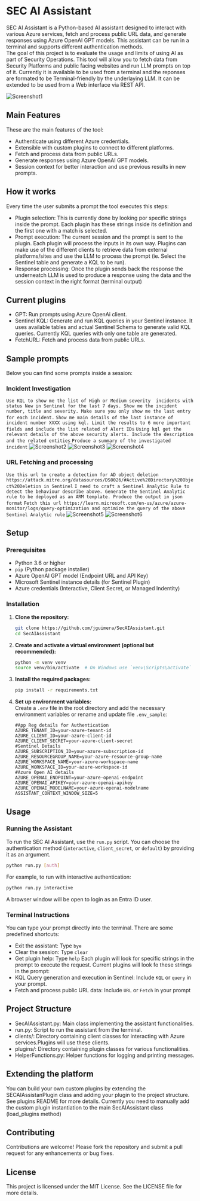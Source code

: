 # SEC AI Assistant  
  
SEC AI Assistant is a Python-based AI assistant designed to interact with various Azure services, fetch and process public URL data, and generate responses using Azure OpenAI GPT models. This assistant can be run in a terminal and supports different authentication methods.  
The goal of this project is to evaluate the usage and limits of using AI as part of Security Operations. This tool will allow you to fetch data from Security Platforms and public facing websites and run LLM prompts on top of it. 
Currently it is available to be used from a terminal and the reponses are formated to be Terminal-friendly by the underlaying LLM. It can be extended to be used from a Web interface via REST API. 

![Screenshot1](./images/SECAIAssistant-InitialRun.png)
## Main Features  
These are the main features of the tool:  
- Authenticate using different Azure credentials.  
- Extensible with custom plugins to connect to different platforms.  
- Fetch and process data from public URLs.  
- Generate responses using Azure OpenAI GPT models.  
- Session context for better interaction and use previous results in new prompts.  
## How it works
Every time the user submits a prompt the tool executes this steps: 
- Plugin selection: This is currently done by looking por specific strings inside the prompt. Each plugin has these strings inside its definition and the first one with a match is selected. 
- Prompt execution: The current session and the prompt is sent to the plugin. Each plugin will process the inputs in its own way. Plugins can make use of the different clients to retrieve data from external platforms/sites and use the LLM to process the prompt (ie. Select the Sentinel table and generate a KQL to be run). 
- Response processing: Once the plugin sends back the response the underneatch LLM is used to produce a response using the data and the session context in the right format (terminal output)

## Current plugins  
  
- GPT: Run prompts using Azure OpenAi client. 
- Sentinel KQL: Generate and run KQL queries in your Sentinel instance. It uses available tables and actual Sentinel Schema to generate valid KQL queries. Currently KQL queries with only one table are generated. 
- FetchURL: Fetch and process data from public URLs.

## Sample prompts    
Below you can find some prompts inside a session:
### Incident Investigation
`Use KQL to show me the list of High or Medium severity  incidents with status New in Sentinel for the last 7 days. Show me the incident number, title and severity. Make sure you only show me the last entry for each incident.`
`Show me main details of the last instance of incident number XXXX using kql. Limit the results to 6 more important fields and include the list related of Alert IDs`
`Using kql get the relevant details of the above security alerts. Include the description and the related entities`
`Produce a summary of the investigated incident` 
![Screenshot2](./images/SECAIAssistant-IncidentListing.png)
![Screenshot3](./images/SECAIAssistant-IncidentSummary.png)
![Screenshot4](./images/SECAIAssistant-AlertInvestigation.png)
### URL Fetching and processing
`Use this url to create a detection for AD object deletion https://attack.mitre.org/datasources/DS0026/#Active%20Directory%20Object%20Deletion in Sentinel`
`I need to craft a Sentinel Analytic Rule to detect the behaviour describe above. Generate the Sentinel Analytic rule to be deployed as an ARM template. Produce the output in json format`
`Fetch this url https://learn.microsoft.com/en-us/azure/azure-monitor/logs/query-optimization and optimize the query of the above Sentinel Analytic rule`
![Screenshot5](./images/SECAIAssistant-AnalyticRuleGeneration1.png)
![Screenshot6](./images/SECAIAssistant-AnalyticRuleGeneration2.png)

## Setup  
  
### Prerequisites  
  
- Python 3.6 or higher  
- `pip` (Python package installer)  
- Azure OpenAI GPT model (Endpoint URL and API Key)
- Microsoft Sentinel instance details (for Sentinel Plugin)
- Azure credentials (Interactive, Client Secret, or Managed Indentity)  

  
### Installation  
  
1. **Clone the repository:**  
    ```bash  
    git clone https://github.com/jguimera/SecAIAssistant.git  
    cd SecAIAssistant
    ```  
  
2. **Create and activate a virtual environment (optional but recommended):**  
    ```bash  
    python -m venv venv  
    source venv/bin/activate  # On Windows use `venv\Scripts\activate`  
    ```  
  
3. **Install the required packages:**  
    ```bash  
    pip install -r requirements.txt  
    ```  
  
4. **Set up environment variables:**  
    Create a `.env` file in the root directory and add the necessary environment variables or rename and update file `.env_sample`:  
    ```env
    #App Reg details for Authentication  
    AZURE_TENANT_ID=your-azure-tenant-id  
    AZURE_CLIENT_ID=your-azure-client-id  
    AZURE_CLIENT_SECRET=your-azure-client-secret  
    #Sentinel Details
    AZURE_SUBSCRIPTION_ID=your-azure-subscription-id  
    AZURE_RESOURCEGROUP_NAME=your-azure-resource-group-name  
    AZURE_WORKSPACE_NAME=your-azure-workspace-name  
    AZURE_WORKSPACE_ID=your-azure-workspace-id
    #Azure Open AI details  
    AZURE_OPENAI_ENDPOINT=your-azure-openai-endpoint  
    AZURE_OPENAI_APIKEY=your-azure-openai-apikey  
    AZURE_OPENAI_MODELNAME=your-azure-openai-modelname  
    ASSISTANT_CONTEXT_WINDOW_SIZE=5  
    ```  
  
## Usage  
  
### Running the Assistant  
  
To run the SEC AI Assistant, use the `run.py` script. You can choose the authentication method (`interactive`, `client_secret`, or `default`) by providing it as an argument.  
  
```bash  
python run.py [auth]  
```

For example, to run with interactive authentication:

```bash  
python run.py interactive  
```
A browser window will be open to login as an Entra ID user. 

### Terminal Instructions
You can type your prompt directly into the terminal. 
There are some predefined shortcuts:
- Exit the assistant: Type `bye`
- Clear the session: Type `clear`
- Get plugin help: Type `help`
Each plugin will look for specific strings in the prompt to execute the request. 
Current plugins will look fo these strings in the prompt:
- KQL Query generation and execution in Sentinel: Include  `KQL` or   `query` in your prompt.
- Fetch and process public URL data: Include `URL` or `Fetch` in your prompt
 

## Project Structure
 
- SecAIAssistant.py: Main class implementing the assistant functionalities.
- run.py: Script to run the assistant from the terminal.
- clients/: Directory containing client classes for interacting with Azure services.Plugins will use these clients. 
- plugins/: Directory containing plugin classes for various functionalities.
- HelperFunctions.py: Helper functions for logging and printing messages.

## Extending the platform

You can build your own custom plugins by extending the SECAIAssistanPlugin class and adding your plugin to the project structure. See plugins README for more details. 
Currently you need to manually add the custom plugin instantiation to the main SecAIAssistant class (load_plugins method)

## Contributing
 
Contributions are welcome! Please fork the repository and submit a pull request for any enhancements or bug fixes.
## License 
This project is licensed under the MIT License. See the LICENSE file for more details.